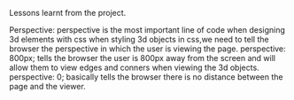 Lessons learnt from the project.

Perspective:
perspective is the most important line of code when designing 3d elements with css
when styling 3d objects in css,we need to tell the browser the perspective in which the user is viewing the page.
perspective: 800px; tells the browser the user is 800px away from the screen and will allow them to view edges and conners when viewing the 3d objects.
perspective: 0; basically tells the browser there is no distance between the page and the viewer.